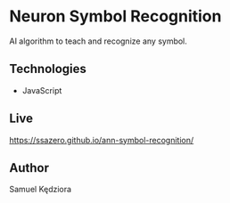 # Neuron Symbol Recognition

AI algorithm to teach and recognize any symbol.

## Technologies

-  JavaScript

## Live

https://ssazero.github.io/ann-symbol-recognition/

## Author

Samuel Kędziora
